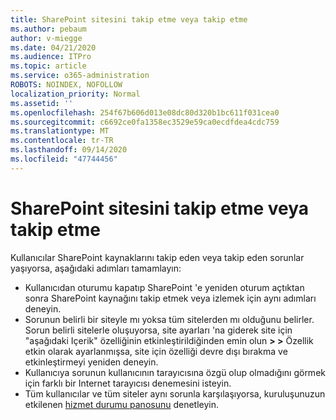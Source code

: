 ```yaml
---
title: SharePoint sitesini takip etme veya takip etme
ms.author: pebaum
author: v-miegge
ms.date: 04/21/2020
ms.audience: ITPro
ms.topic: article
ms.service: o365-administration
ROBOTS: NOINDEX, NOFOLLOW
localization_priority: Normal
ms.assetid: ''
ms.openlocfilehash: 254f67b606d013e08dc80d320b1bc611f031cea0
ms.sourcegitcommit: c6692ce0fa1358ec3529e59ca0ecdfdea4cdc759
ms.translationtype: MT
ms.contentlocale: tr-TR
ms.lasthandoff: 09/14/2020
ms.locfileid: "47744456"
---
```

# <a name="follow-or-un-follow-a-sharepoint-site"></a>SharePoint sitesini takip etme veya takip etme

Kullanıcılar SharePoint kaynaklarını takip eden veya takip eden sorunlar yaşıyorsa, aşağıdaki adımları tamamlayın:

* Kullanıcıdan oturumu kapatıp SharePoint 'e yeniden oturum açtıktan sonra SharePoint kaynağını takip etmek veya izlemek için aynı adımları deneyin.
* Sorunun belirli bir siteyle mı yoksa tüm sitelerden mı olduğunu belirler. Sorun belirli sitelerle oluşuyorsa, site ayarları 'na giderek site için "aşağıdaki Içerik" özelliğinin etkinleştirildiğinden emin olun **> >** Özellik etkin olarak ayarlanmışsa, site için özelliği devre dışı bırakma ve etkinleştirmeyi yeniden deneyin.
* Kullanıcıya sorunun kullanıcının tarayıcısına özgü olup olmadığını görmek için farklı bir Internet tarayıcısı denemesini isteyin.
* Tüm kullanıcılar ve tüm siteler aynı sorunla karşılaşıyorsa, kuruluşunuzun etkilenen [hizmet durumu panosunu](https://admin.microsoft.com/AdminPortal/Home#/servicehealth) denetleyin.
